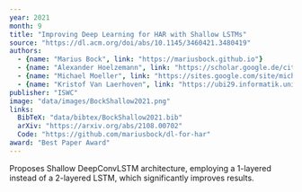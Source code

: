 ```yaml
---
year: 2021
month: 9
title: "Improving Deep Learning for HAR with Shallow LSTMs"
source: "https://dl.acm.org/doi/abs/10.1145/3460421.3480419"
authors:
  - {name: "Marius Bock", link: "https://mariusbock.github.io"}
  - {name: "Alexander Hoelzemann", link: "https://scholar.google.de/citations?user=cs3xPp4AAAAJ&hl=de"}
  - {name: "Michael Moeller", link: "https://sites.google.com/site/michaelmoellermath"}
  - {name: "Kristof Van Laerhoven", link: "https://ubi29.informatik.uni-siegen.de/usi/team_kvl.html"}
publisher: "ISWC"
image: "data/images/BockShallow2021.png"
links:
  BibTeX: "data/bibtex/BockShallow2021.bib"
  arXiv: "https://arxiv.org/abs/2108.00702"
  Code: "https://github.com/mariusbock/dl-for-har"
award: "Best Paper Award"
---
```

Proposes Shallow DeepConvLSTM architecture, employing a 1-layered instead of a 2-layered LSTM, which significantly improves results.